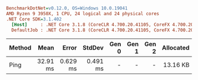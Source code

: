 ``` ini

BenchmarkDotNet=v0.12.0, OS=Windows 10.0.19041
AMD Ryzen 9 3950X, 1 CPU, 24 logical and 24 physical cores
.NET Core SDK=3.1.402
  [Host]     : .NET Core 3.1.8 (CoreCLR 4.700.20.41105, CoreFX 4.700.20.41903), X64 RyuJIT
  DefaultJob : .NET Core 3.1.8 (CoreCLR 4.700.20.41105, CoreFX 4.700.20.41903), X64 RyuJIT


```
| Method |     Mean |    Error |   StdDev | Gen 0 | Gen 1 | Gen 2 | Allocated |
|------- |---------:|---------:|---------:|------:|------:|------:|----------:|
|   Ping | 32.91 ms | 0.629 ms | 0.491 ms |     - |     - |     - |  13.16 KB |
